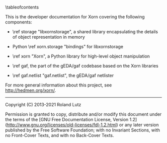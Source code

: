 \tableofcontents

This is the developer documentation for Xorn covering the
following components:

- \ref storage "libxornstorage", a shared library encapsulating the
  details of object representation in memory

- Python \ref xorn.storage "bindings" for libxornstorage

- \ref xorn "Xorn", a Python library for high-level object manipulation

- \ref gaf, the part of the gEDA/gaf codebase based on the Xorn libraries

- \ref gaf.netlist "gaf.netlist", the gEDA/gaf netlister

For more general information about this project, see
http://hedmen.org/xorn/.

--------------------------------------------------------------------------------

Copyright (C) 2013-2021 Roland Lutz

Permission is granted to copy, distribute and/or modify this document
under the terms of the [GNU Free Documentation License, Version 1.2]
(http://www.gnu.org/licenses/old-licenses/fdl-1.2.html) or any later
version published by the Free Software Foundation; with no Invariant
Sections, with no Front-Cover Texts, and with no Back-Cover Texts.
